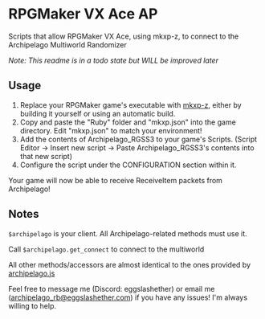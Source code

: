 # RPGMaker VX Ace AP
 Scripts that allow RPGMaker VX Ace, using mkxp-z, to connect to the Archipelago Multiworld Randomizer
		
 *Note: This readme is in a todo state but WILL be improved later*

 ## Usage
 1. Replace your RPGMaker game's executable with [mkxp-z](https://github.com/mkxp-z/mkxp-z), either by building it yourself or using an automatic build.
 2. Copy and paste the "Ruby" folder and "mkxp.json" into the game directory. Edit "mkxp.json" to match your environment!
 3. Add the contents of Archipelago_RGSS3 to your game's Scripts. (Script Editor -> Insert new script -> Paste Archipelago_RGSS3's contents into that new script)
 4. Configure the script under the CONFIGURATION section within it.
	
Your game will now be able to receive ReceiveItem packets from Archipelago!

## Notes
`$archipelago` is your client. All Archipelago-related methods must use it.
	
Call `$archipelago.get_connect` to connect to the multiworld
	
All other methods/accessors are almost identical to the ones provided by [archipelago.js](https://thephar.github.io/Archipelago.JS/)
	
Feel free to message me (Discord: eggslashether) or email me (archipelago_rb@eggslashether.com) if you have any issues! I'm always willing to help.
